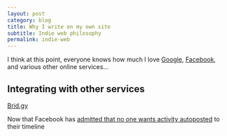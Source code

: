 ```yaml
---
layout: post
category: blog
title: Why I write on my own site
subtitle: Indie web philosophy
permalink: indie-web
---
```


I think at this point, everyone knows how much I love [Google](), [Facebook](), and various other online services...

<!--more-->

## Integrating with other services
[Brid.gy](https://www.brid.gy/)

Now that Facebook has [admitted that no one wants activity autoposted](http://www.theverge.com/2014/5/27/5754862/facebook-gives-up-on-automatically-sharing-everything-you-do-online-open-graph) to their timeline

